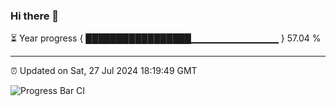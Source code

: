 ### Hi there 👋

⏳ Year progress { █████████████████▁▁▁▁▁▁▁▁▁▁▁▁▁ } 57.04 %

---

⏰ Updated on Sat, 27 Jul 2024 18:19:49 GMT

![Progress Bar CI](https://github.com/liununu/liununu/workflows/Progress%20Bar%20CI/badge.svg)
